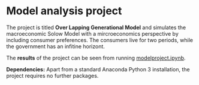 # Model analysis project

The project is titled **Over Lapping Generational Model** and simulates the macroeconomic Solow Model with a mircroeconomics perspective by including consumer preferences. The consumers live for two periods, while the government has an infitine horizont.

The **results** of the project can be seen from running [modelproject.ipynb](modelproject.ipynb).

**Dependencies:** Apart from a standard Anaconda Python 3 installation, the project requires no further packages.